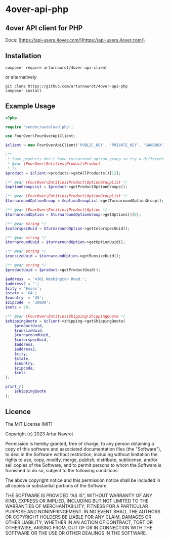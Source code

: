 # 4over-api-php

## 4over API client for PHP

Docs: [https://api-users.4over.com/](https://api-users.4over.com/)

## Installation

```
composer require arturnawrot/4over-api-client
```
or alternatively
```
git clone https://github.com/arturnawrot/4over-api-php
composer install
```

## Example Usage
```php
<?php

require 'vendor/autoload.php';

use FourOver\FourOverApiClient;

$client = new FourOverApiClient('PUBLIC_KEY', 'PRIVATE_KEY', 'SANDBOX'); // or 'LIVE' instead of 'SANDBOX'

/** 
 * Some products don't have turnaround option group so try a different index if it fails
 * @var \FourOver\Entities\Product\Product 
 * */
$product = $client->products->getAllProducts()[12];

/** @var \FourOver\Entities\Product\OptionGroupList */
$optionGroupList = $product->getProductOptionGroups();

/** @var \FourOver\Entities\Product\OptionGroupList */
$turnaroundOptionGroup = $optionGroupList->getTurnaroundOptionGroup();

/** @var \FourOver\Entities\Product\Option */
$turnaroundOption = $turnaroundOptionGroup->getOptions()[0];

/** @var string */
$colorspecUuid = $turnaroundOption->getColorspecUuid();

/** @var string */
$turnaroundUuid = $turnaroundOption->getOptionUuid();

/** @var string */
$runsizeUuid = $turnaroundOption->getRunsizeUuid();

/** @var string */
$productUuid = $product->getProductUuid();

$address  = '4301 Washington Road.';
$address2 = '';
$city = 'Evans';
$state = 'GA';
$country  = 'US';
$zipcode  = '30809';
$sets = 20;

/** @var \FourOver\Entities\Shipping\ShippingQuote */
$shippingQuote = $client->shipping->getShippingQuote(
    $productUuid,
    $runsizeUuid,
    $turnaroundUuid,
    $colorspecUuid,
    $address,
    $address2,
    $city,
    $state,
    $country,
    $zipcode,
    $sets
);

print_r(
    $shippingQuote
);
```
## Licence
The MIT License (MIT)

Copyright (c) 2023 Artur Nawrot

Permission is hereby granted, free of charge, to any person obtaining a copy
of this software and associated documentation files (the "Software"), to deal
in the Software without restriction, including without limitation the rights
to use, copy, modify, merge, publish, distribute, sublicense, and/or sell
copies of the Software, and to permit persons to whom the Software is
furnished to do so, subject to the following conditions:

The above copyright notice and this permission notice shall be included in
all copies or substantial portions of the Software.

THE SOFTWARE IS PROVIDED "AS IS", WITHOUT WARRANTY OF ANY KIND, EXPRESS OR
IMPLIED, INCLUDING BUT NOT LIMITED TO THE WARRANTIES OF MERCHANTABILITY,
FITNESS FOR A PARTICULAR PURPOSE AND NONINFRINGEMENT. IN NO EVENT SHALL THE
AUTHORS OR COPYRIGHT HOLDERS BE LIABLE FOR ANY CLAIM, DAMAGES OR OTHER
LIABILITY, WHETHER IN AN ACTION OF CONTRACT, TORT OR OTHERWISE, ARISING FROM,
OUT OF OR IN CONNECTION WITH THE SOFTWARE OR THE USE OR OTHER DEALINGS IN
THE SOFTWARE.
